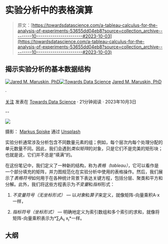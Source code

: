 # 实验分析中的表格演算

> 原文：[https://towardsdatascience.com/a-tableau-calculus-for-the-analysis-of-experiments-53655dd04eb8?source=collection_archive---------10-----------------------#2023-10-03](https://towardsdatascience.com/a-tableau-calculus-for-the-analysis-of-experiments-53655dd04eb8?source=collection_archive---------10-----------------------#2023-10-03)

## 揭示实验分析的基本数据结构

[](https://dataneversleeps.medium.com/?source=post_page-----53655dd04eb8--------------------------------)[![Jared M. Maruskin, PhD](../Images/771dcac046565d4760077afecb3fadef.png)](https://dataneversleeps.medium.com/?source=post_page-----53655dd04eb8--------------------------------)[](https://towardsdatascience.com/?source=post_page-----53655dd04eb8--------------------------------)[![Towards Data Science](../Images/a6ff2676ffcc0c7aad8aaf1d79379785.png)](https://towardsdatascience.com/?source=post_page-----53655dd04eb8--------------------------------) [Jared M. Maruskin, PhD](https://dataneversleeps.medium.com/?source=post_page-----53655dd04eb8--------------------------------)

·

[关注](https://medium.com/m/signin?actionUrl=https%3A%2F%2Fmedium.com%2F_%2Fsubscribe%2Fuser%2F37ef2450ad04&operation=register&redirect=https%3A%2F%2Ftowardsdatascience.com%2Fa-tableau-calculus-for-the-analysis-of-experiments-53655dd04eb8&user=Jared+M.+Maruskin%2C+PhD&userId=37ef2450ad04&source=post_page-37ef2450ad04----53655dd04eb8---------------------post_header-----------) 发表在 [Towards Data Science](https://towardsdatascience.com/?source=post_page-----53655dd04eb8--------------------------------) · 21分钟阅读 · 2023年10月3日 [](https://medium.com/m/signin?actionUrl=https%3A%2F%2Fmedium.com%2F_%2Fvote%2Ftowards-data-science%2F53655dd04eb8&operation=register&redirect=https%3A%2F%2Ftowardsdatascience.com%2Fa-tableau-calculus-for-the-analysis-of-experiments-53655dd04eb8&user=Jared+M.+Maruskin%2C+PhD&userId=37ef2450ad04&source=-----53655dd04eb8---------------------clap_footer-----------)

--

[](https://medium.com/m/signin?actionUrl=https%3A%2F%2Fmedium.com%2F_%2Fbookmark%2Fp%2F53655dd04eb8&operation=register&redirect=https%3A%2F%2Ftowardsdatascience.com%2Fa-tableau-calculus-for-the-analysis-of-experiments-53655dd04eb8&source=-----53655dd04eb8---------------------bookmark_footer-----------)![](../Images/b26caa5a37392803d3b6c958678d500a.png)

摄影： [Markus Spiske](https://unsplash.com/@markusspiske?utm_source=medium&utm_medium=referral) 通过 [Unsplash](https://unsplash.com/?utm_source=medium&utm_medium=referral)

实验分析通常涉及分析包含不同数量元素的组；例如，每个层次内每个处理分配的单元数量不同。因此，我们会遇到*类似矩阵*的对象，只是它们不是完美的矩形块；也就是说，它们并不总是“填满”的。

在这份笔记中，我们定义了一种新的结构，称为*表格（tableau）*，它可以看作是一个部分填充的矩阵，并力图规范化在实验分析中使用的表格操作。然后，我们展示了*表格符号*如何用于在各种统计背景下表达关键方程，包括分层、聚类和平方和分解。此外，我们将这些方程表示为*不变量*和*指标*形式：

1.  *不变量符号（无坐标形式）* — 以*对象*和*算子*来定义，就像矩阵-向量乘积A⋅x一样，

1.  *指标符号（坐标形式）* — 明确地定义为索引数组和多个索引的求和，就像将矩阵-向量乘积表示为*∑ⱼAᵢⱼ xⱼ*一样。

## 大纲
